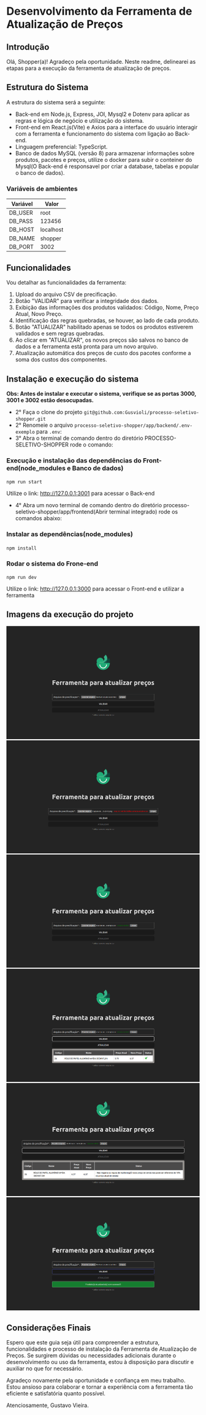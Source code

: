 # Desenvolvimento da Ferramenta de Atualização de Preços

## Introdução

Olá, Shopper(a)! Agradeço pela oportunidade. Neste readme, delinearei as etapas para a execução da ferramenta de atualização de preços.

## Estrutura do Sistema

A estrutura do sistema será a seguinte:

- Back-end em Node.js, Express, JOI, Mysql2 e Dotenv para aplicar as regras e lógica de negócio e utilização do sistema.
- Front-end em React.js(Vite) e Axios para a interface do usuário interagir com a ferramenta e funcionamento do sistema com ligação ao Back-end.
- Linguagem preferencial: TypeScript.
- Banco de dados MySQL (versão 8) para armazenar informações sobre produtos, pacotes e preços, utilize o docker para subir o conteiner do Mysql(O Back-end é responsavel por criar a database, tabelas e popular o banco de dados).

### Variáveis de ambientes

Variável  | Valor
--------- | ------
DB_USER   | root
DB_PASS   | 123456
DB_HOST   | localhost
DB_NAME   | shopper
DB_PORT   | 3002

## Funcionalidades

Vou detalhar as funcionalidades da ferramenta:

1. Upload do arquivo CSV de precificação.
2. Botão "VALIDAR" para verificar a integridade dos dados.
3. Exibição das informações dos produtos validados: Código, Nome, Preço Atual, Novo Preço.
4. Identificação das regras quebradas, se houver, ao lado de cada produto.
5. Botão "ATUALIZAR" habilitado apenas se todos os produtos estiverem validados e sem regras quebradas.
6. Ao clicar em "ATUALIZAR", os novos preços são salvos no banco de dados e a ferramenta está pronta para um novo arquivo.
7. Atualização automática dos preços de custo dos pacotes conforme a soma dos custos dos componentes.

## Instalação e execução do sistema

**Obs: Antes de instalar e executar o sistema, verifique se as portas 3000, 3001 e 3002 estão desocupadas.**

- 2° Faça o clone do projeto ``git@github.com:Gusvioli/processo-seletivo-shopper.git``
- 2° Renomeie o arquivo ``processo-seletivo-shopper/app/backend/.env-exemplo`` para ``.env``:
- 3° Abra o terminal de comando dentro do diretório PROCESSO-SELETIVO-SHOPPER rode o comando:

### Execução e instalação das dependências do Front-end(node_modules e Banco de dados)
  
``npm run start``

Utilize o link: http://127.0.0.1:3001 para acessar o Back-end
  
- 4° Abra um novo terminal de comando dentro do diretório processo-seletivo-shopper/app/frontend(Abrir terminal integrado) rode os comandos abaixo:

### Instalar as dependências(node_modules)

``npm install``

### Rodar o sistema do Frone-end

``npm run dev``

Utilize o link: http://127.0.0.1:3000 para acessar o Front-end e utilizar a ferramenta

## Imagens da execução do projeto

![Tela principal](print-screens/Captura%20de%20tela%20de%202024-04-20%2010-10-02.png)
![Tela erro no csv](print-screens/Captura%20de%20tela%20de%202024-04-20%2010-13-03.png)
![Tela csv correto](print-screens/Captura%20de%20tela%20de%202024-04-20%2010-10-08.png)
![Tela validações corretas](print-screens/Captura%20de%20tela%20de%202024-04-20%2010-10-19.png)
![Tela de erros na validações](print-screens/Captura%20de%20tela%20de%202024-04-20%2010-10-42.png)
![Tela secesso ao atualizar o db](print-screens/Captura%20de%20tela%20de%202024-04-20%2010-10-27.png)

## Considerações Finais

Espero que este guia seja útil para compreender a estrutura, funcionalidades e processo de instalação da Ferramenta de Atualização de Preços. Se surgirem dúvidas ou necessidades adicionais durante o desenvolvimento ou uso da ferramenta, estou à disposição para discutir e auxiliar no que for necessário.

Agradeço novamente pela oportunidade e confiança em meu trabalho. Estou ansioso para colaborar e tornar a experiência com a ferramenta tão eficiente e satisfatória quanto possível.

Atenciosamente, Gustavo Vieira.
